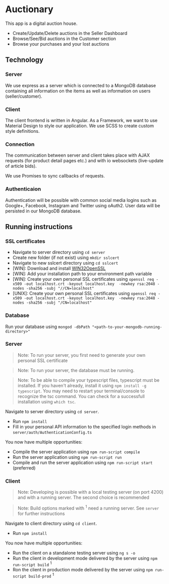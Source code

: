 # Auctionary

This app is a digital auction house. 

* Create/Update/Delete auctions in the Seller Dashboard
* Browse/See/Bid auctions in the Customer section
* Browse your purchases and your lost auctions

## Technology

### Server

We use express as a server which is connected to a MongoDB database containing 
all information on the items as well as information on users (seller/customer).

### Client

The client frontend is written in Angular. As a Framework, we want to use 
Material Design to style our application. We use SCSS to create custom style 
definitions. 

### Connection

The communication between server and client takes place with AJAX requests (for 
product detail pages etc.) and with io websockets (live-update of article bids).

We use Promises to sync callbacks of requests.

### Authenticaion

Authentication will be possible with common social media logins such as 
Google+, Facebook, Instagram and Twitter using oAuth2. User data will be 
persisted in our MongoDB database.

## Running instructions

### SSL certificates

* Navigate to server directory using `cd server`
* Create new folder (if not exist) using `mkdir sslcert`
* Navigate to new sslcert directory using `cd sslcert`
* [WIN]: Download and install [WIN32OpenSSL](http://slproweb.com/download/Win32OpenSSL_Light-1_1_0h.exe)
* [WIN]: Add your installation path to your environment path variable
* [WIN]: Create your own personal SSL certificates using `openssl req -x509 -out localhost.crt -keyout localhost.key 
-newkey rsa:2048 -nodes -sha256 -subj "//CN=localhost"`
* [UNIX]: Create your own personal SSL certificates using `openssl req -x509 -out localhost.crt -keyout localhost.key 
-newkey rsa:2048 -nodes -sha256 -subj "/CN=localhost"`

### Database

Run your database using `mongod -dbPath "<path-to-your-mongodb-running-directory>"`

### Server

> Note: To run your server, you first need to generate your own personal SSL certificate

> Note: To run your server, the database must be running.

> Note: To be able to compile your typescript files, typescript must be installed. If you haven't already, install it
using `npm install -g typescript`. You may need to restart your terminal/console to recognize the tsc command. You can 
check for a successfull installation using `which tsc`.

Navigate to server directory using `cd server`. 

* Run `npm install`
* Fill in your personal API information to the specified login methods in `server/auth/AuthenticationConfig.ts`

You now have multiple opportunities:

* Compile the server application using `npm run-script compile`
* Run the server application using `npm run-script run`
* Compile and run the server application using `npm run-script start` (preferred)

### Client

> Note: Developing is possible with a local testing server (on port 4200) and with a running server. The second choice 
is recommended

> Note: Build options marked with <sup>1</sup> need a running server. See `server` for further instructions 

Navigate to client directory using `cd client`.

* Run `npm install`

You now have multiple opportunities:

* Run the client on a standalone testing server using `ng s -o`
* Run the client in development mode delivered by the server using `npm run-script build` <sup>1</sup>
* Ron the client in production mode delivered by the server using `npm run-script build-prod` <sup>1</sup>